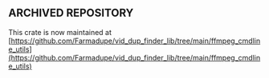 ## ARCHIVED REPOSITORY

This crate is now maintained at [https://github.com/Farmadupe/vid_dup_finder_lib/tree/main/ffmpeg_cmdline_utils](https://github.com/Farmadupe/vid_dup_finder_lib/tree/main/ffmpeg_cmdline_utils)
